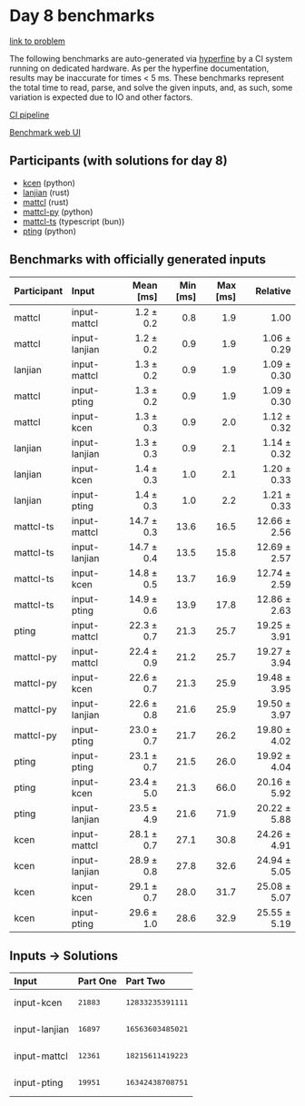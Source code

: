 # Day 8 benchmarks

[link to problem](https://adventofcode.com/2023/day/8)

The following benchmarks are auto-generated via
[hyperfine](https://github.com/sharkdp/hyperfine) by a CI system running on
dedicated hardware. As per the hyperfine documentation, results may be
inaccurate for times < 5 ms. These benchmarks represent the total time to read,
parse, and solve the given inputs, and, as such, some variation is expected due
to IO and other factors.

[CI pipeline](http://ci.papercode.net:8080/teams/main/pipelines/aoc2023)

[Benchmark web UI](https://aoc.ancalagon.black)


## Participants (with solutions for day 8)

- [kcen](https://github.com/kcen/aoc2023) (python)
- [lanjian](https://github.com/lanjian/aoc-2023) (rust)
- [mattcl](https://github.com/mattcl/aoc2023) (rust)
- [mattcl-py](https://github.com/mattcl/aoc2023-py) (python)
- [mattcl-ts](https://github.com/mattcl/aoc2023-js) (typescript (bun))
- [pting](https://github.com/pting/aoc2023) (python)


## Benchmarks with officially generated inputs

| Participant | Input | Mean [ms] | Min [ms] | Max [ms] | Relative |
|:---|:---|---:|---:|---:|---:|
| mattcl | input-mattcl | 1.2 ± 0.2 | 0.8 | 1.9 | 1.00 |
| mattcl | input-lanjian | 1.2 ± 0.2 | 0.9 | 1.9 | 1.06 ± 0.29 |
| lanjian | input-mattcl | 1.3 ± 0.2 | 0.9 | 1.9 | 1.09 ± 0.30 |
| mattcl | input-pting | 1.3 ± 0.2 | 0.9 | 1.9 | 1.09 ± 0.30 |
| mattcl | input-kcen | 1.3 ± 0.3 | 0.9 | 2.0 | 1.12 ± 0.32 |
| lanjian | input-lanjian | 1.3 ± 0.3 | 0.9 | 2.1 | 1.14 ± 0.32 |
| lanjian | input-kcen | 1.4 ± 0.3 | 1.0 | 2.1 | 1.20 ± 0.33 |
| lanjian | input-pting | 1.4 ± 0.3 | 1.0 | 2.2 | 1.21 ± 0.33 |
| mattcl-ts | input-mattcl | 14.7 ± 0.3 | 13.6 | 16.5 | 12.66 ± 2.56 |
| mattcl-ts | input-lanjian | 14.7 ± 0.4 | 13.5 | 15.8 | 12.69 ± 2.57 |
| mattcl-ts | input-kcen | 14.8 ± 0.5 | 13.7 | 16.9 | 12.74 ± 2.59 |
| mattcl-ts | input-pting | 14.9 ± 0.6 | 13.9 | 17.8 | 12.86 ± 2.63 |
| pting | input-mattcl | 22.3 ± 0.7 | 21.3 | 25.7 | 19.25 ± 3.91 |
| mattcl-py | input-mattcl | 22.4 ± 0.9 | 21.2 | 25.7 | 19.27 ± 3.94 |
| mattcl-py | input-kcen | 22.6 ± 0.7 | 21.3 | 25.9 | 19.48 ± 3.95 |
| mattcl-py | input-lanjian | 22.6 ± 0.8 | 21.6 | 25.9 | 19.50 ± 3.97 |
| mattcl-py | input-pting | 23.0 ± 0.7 | 21.7 | 26.2 | 19.80 ± 4.02 |
| pting | input-pting | 23.1 ± 0.7 | 21.5 | 26.0 | 19.92 ± 4.04 |
| pting | input-kcen | 23.4 ± 5.0 | 21.3 | 66.0 | 20.16 ± 5.92 |
| pting | input-lanjian | 23.5 ± 4.9 | 21.6 | 71.9 | 20.22 ± 5.88 |
| kcen | input-mattcl | 28.1 ± 0.7 | 27.1 | 30.8 | 24.26 ± 4.91 |
| kcen | input-lanjian | 28.9 ± 0.8 | 27.8 | 32.6 | 24.94 ± 5.05 |
| kcen | input-kcen | 29.1 ± 0.7 | 28.0 | 31.7 | 25.08 ± 5.07 |
| kcen | input-pting | 29.6 ± 1.0 | 28.6 | 32.9 | 25.55 ± 5.19 |


## Inputs -> Solutions

| Input | Part One | Part Two |
|:---|:---|:---|
|input-kcen|<pre>21883</pre>|<pre>12833235391111</pre>|
|input-lanjian|<pre>16897</pre>|<pre>16563603485021</pre>|
|input-mattcl|<pre>12361</pre>|<pre>18215611419223</pre>|
|input-pting|<pre>19951</pre>|<pre>16342438708751</pre>|